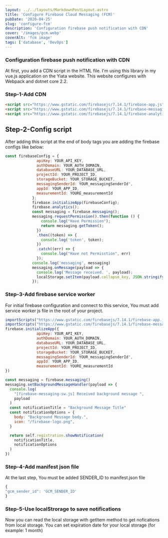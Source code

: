 ```yaml
---
layout: ../../layouts/MarkdownPostLayout.astro
title: 'Configure Firebase Cloud Messaging (FCM)'
pubDate: '2020-04-25'
slug: 'configure-fcm'
description: 'Configuration firebase push notification with CDN'
cover: '/images/gcm.webp'
coverAlt: 'fcm image'
tags: ['database', 'DevOps']
---
```


### Configuration firebase push notification with CDN

At first, you add a CDN script in the HTML file. I'm using this library in my vue.js application on the Yiata website.
This website configures with Webpack and dotnet core 2.2.

### Step-1-Add CDN

```html
<script src="https://www.gstatic.com/firebasejs/7.14.1/firebase-app.js"></script>
<script src="https://www.gstatic.com/firebasejs/7.14.1/firebase-messaging.js"></script>
<script src="https://www.gstatic.com/firebasejs/7.14.1/firebase-analytics.js"></script>
```

## Step-2-Config script

After adding this script at the end of body tags you are adding the firebase configs like below:

```javascript
const firebaseConfig = {
              apiKey: YOUR_API_KEY,
              authDomain: YOUR_AUTH_DOMAIN,
              databaseURL: YOUR_DATABASE_URL,
              projectId: YOUR_PROJECT_ID,
              storageBucket: YOUR_STORAGE_BUCKET,
              messagingSenderId: YOUR_messagingSenderId",
              appId: YOUR_APP_ID,
              measurementId: YOURE_measurementId
            };
            firebase.initializeApp(firebaseConfig);
            firebase.analytics();
            const messaging = firebase.messaging();
            messaging.requestPermission().then(function () {
                console.log("Have Permission");
                return messaging.getToken();
              })
              .then((token) => {
                console.log('token', token);
              })
              .catch((err) => {
                console.log("Have not Permisstion", err)
              });
            console.log('messaging', messaging)
            messaging.onMessage(payload => {
              console.log('Message received. ', payload);
              localStorage.setItem(payload.collapse_key, JSON.stringify(payload.notification));
            });
```

### Step-3-Add firebase service worker

For initial firebase configuration and connect to this service, You must add service worker js file in the root of your project.

```javascript
importScripts("https://www.gstatic.com/firebasejs/7.14.1/firebase-app.js")
importScripts("https://www.gstatic.com/firebasejs/7.14.1/firebase-messaging.js")
firebase.initializeApp({
              apiKey: YOUR_API_KEY,
              authDomain: YOUR_AUTH_DOMAIN,
              databaseURL: YOUR_DATABASE_URL,
              projectId: YOUR_PROJECT_ID,
              storageBucket: YOUR_STORAGE_BUCKET,
              messagingSenderId: YOUR_messagingSenderId",
              appId: YOUR_APP_ID,
              measurementId: YOURE_measurementId
})

const messaging = firebase.messaging()
messaging.setBackgroundMessageHandler(payload => {
  console.log(
    "[firebase-messaging-sw.js] Received background message ",
    payload
  )
  const notificationTitle = "Background Message Title"
  const notificationOptions = {
    body: "Background Message body.",
    icon: "/firebase-logo.png",
  }

  return self.registration.showNotification(
    notificationTitle,
    notificationOptions
  )
})
```

### Step-4-Add manifest json file

At the last step, You must be added SENDER_ID to manifest.json file

```javascript
{
"gcm_sender_id": 'GCM_SENDER_ID'
}

```

### Step-5-Use localStrorage to save notifications

Now you can read the local storage with getItem method to get nofications from local storage. You can set expiration date for your local storage (for example: 1 month)
